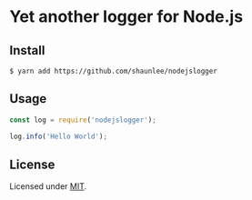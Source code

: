 # Yet another logger for Node.js

## Install

```
$ yarn add https://github.com/shaunlee/nodejslogger
```

## Usage

```js
const log = require('nodejslogger');

log.info('Hello World');
```

## License

Licensed under [MIT](https://github.com/pinojs/pino/blob/master/LICENSE).
